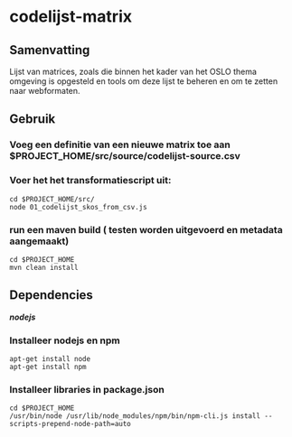 # codelijst-matrix

## Samenvatting
Lijst van matrices, zoals die binnen het kader van het OSLO thema omgeving is opgesteld en tools om deze lijst te beheren en om te zetten naar webformaten.

## Gebruik

### Voeg een definitie van een nieuwe matrix toe aan $PROJECT_HOME/src/source/codelijst-source.csv

### Voer het het transformatiescript uit: 
```
cd $PROJECT_HOME/src/
node 01_codelijst_skos_from_csv.js
```

### run een maven build ( testen worden uitgevoerd en metadata aangemaakt)
```
cd $PROJECT_HOME
mvn clean install
```

## Dependencies

**_nodejs_**

### Installeer nodejs en npm
```
apt-get install node
apt-get install npm
```

### Installeer libraries in package.json
```
cd $PROJECT_HOME
/usr/bin/node /usr/lib/node_modules/npm/bin/npm-cli.js install --scripts-prepend-node-path=auto
```